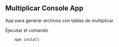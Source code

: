 ## Multiplicar Console App

App para generar archivos con tablas de multiplicar

Ejecutar el comando

```
    npm install
```
